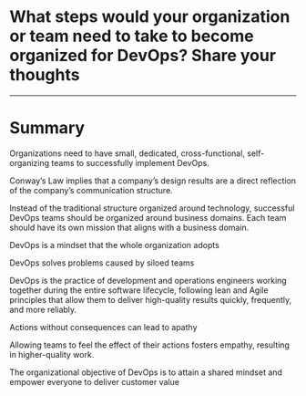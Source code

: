 # What steps would your organization or team need to take to become organized for DevOps? Share your thoughts

---
# Summary

Organizations need to have small, dedicated, cross-functional, self-organizing teams to successfully implement DevOps. 

Conway’s Law implies that a company’s design results are a direct reflection of the company’s communication structure. 

Instead of the traditional structure organized around technology, successful DevOps teams should be organized around business domains. Each team should have its own mission that aligns with a business domain. 

DevOps is a mindset that the whole organization adopts

DevOps solves problems caused by siloed teams

DevOps is the practice of development and operations engineers working together during the entire software lifecycle, following lean and Agile principles that allow them to deliver high-quality results quickly, frequently, and more reliably.

Actions without consequences can lead to apathy

Allowing teams to feel the effect of their actions fosters empathy, resulting in higher-quality work.

The organizational objective of DevOps is to attain a shared mindset and empower everyone to deliver customer value